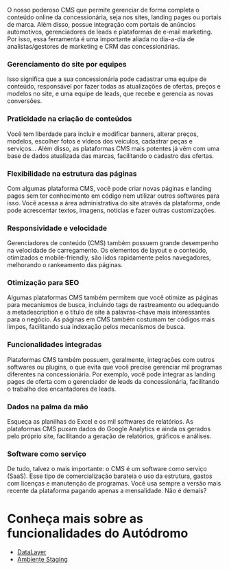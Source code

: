 <!-- TITLE: Autódromo -->
<!-- SUBTITLE: O que é o nosso sistema de gerenciamento de conteúdo? -->

O nosso poderoso CMS que permite gerenciar de forma completa o conteúdo online da concessionária, seja nos sites, landing pages ou portais de marca. Além disso, possue integração com portais de anúncios automotivos, gerenciadores de leads e plataformas de e-mail marketing. Por isso, essa ferramenta é uma importante aliada no dia-a-dia de analistas/gestores de marketing e CRM das concessionárias.

### Gerenciamento do site por equipes

Isso significa que a sua concessionária pode cadastrar uma equipe de conteúdo, responsável por fazer todas as atualizações de ofertas, preços e modelos no site, e uma equipe de leads, que recebe e gerencia as novas conversões.

### Praticidade na criação de conteúdos

Você tem liberdade para incluir e modificar banners, alterar preços, modelos, escolher fotos e vídeos dos veículos, cadastrar peças e serviços… Além disso, as plataformas CMS mais potentes já vêm com uma base de dados atualizada das marcas, facilitando o cadastro das ofertas.

### Flexibilidade na estrutura das páginas

Com algumas plataforma CMS, você pode criar novas páginas e landing pages sem ter conhecimento em código nem utilizar outros softwares para isso. Você acessa a área administrativa do site através da plataforma, onde pode acrescentar textos, imagens, notícias e fazer outras customizações.

### Responsividade e velocidade

Gerenciadores de conteúdo (CMS) também possuem grande desempenho na velocidade de carregamento. Os elementos de layout e o conteúdo, otimizados e mobile-friendly, são lidos rapidamente pelos navegadores, melhorando o rankeamento das páginas.

### Otimização para SEO

Algumas plataformas CMS também permitem que você otimize as páginas para mecanismos de busca, incluindo tags de rastreamento ou adequando a metadescription e o título de site à palavras-chave mais interessantes para o negócio. As páginas em CMS também costumam ter códigos mais limpos, facilitando sua indexação pelos mecanismos de busca.

### Funcionalidades integradas

Plataformas CMS também possuem, geralmente, integrações com outros softwares ou plugins, o que evita que você precise gerenciar mil programas diferentes na concessionária. Por exemplo, você pode integrar as landing pages de oferta com o gerenciador de leads da concessionária, facilitando o trabalho dos encantadores de leads.

### Dados na palma da mão

Esqueça as planilhas do Excel e os mil softwares de relatórios. As plataformas CMS puxam dados do Google Analytics e ainda os gerados pelo próprio site, facilitando a geração de relatórios, gráficos e análises.

### Software como serviço

De tudo, talvez o mais importante: o CMS é um software como serviço (SaaS). Esse tipo de comercialização barateia o uso da estrutura, gastos com licenças e manutenção de programas. Você usa sempre a versão mais recente da plataforma pagando apenas a mensalidade. Não é demais?

# Conheça mais sobre as funcionalidades do Autódromo

- [DataLayer](/autodromo/datalayer)
- [Ambiente Staging](/autodromo/staging)
